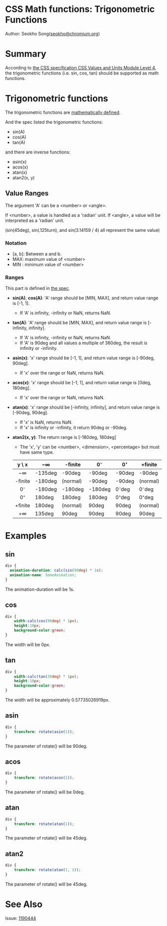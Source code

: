 # CSS Math functions: Trigonometric Functions
Author: Seokho Song(seokho@chromium.org)

# Summary
According to [the CSS specification CSS Values and Units Module Level 4](https://www.w3.org/TR/css-values-4/#trig-funcs), the trigonometric functions (i.e. sin, cos, tan) should be supported as math functions.

# Trigonometric functions
The trigonometric functions are [mathematically defined](https://en.wikipedia.org/wiki/Trigonometric_functions).

And the spec listed the trigonometric functions:
* sin(A)
* cos(A)
* tan(A)

and there are inverse functions:
* asin(x)
* acos(x)
* atan(x)
* atan2(x, y)

## Value Ranges

The argument 'A' can be  a \<number> or \<angle>. 

If \<number>, a value is handled as a 'radian' unit.
If \<angle>, a value will be interpreted as a 'radian' unit.

(sin(45deg), sin(.125turn), and sin(3.14159 / 4) all represent the same value)
 
### Notation
*  [a, b]: Between a and b.
*  MAX: maximum value of \<number>
*  MIN : minimum value of \<number>

### Ranges

This part is defined in [the spec](https://www.w3.org/TR/css-values-4/#trig-infinities).

* **sin(A)**, **cos(A)**: 'A' range should be [MIN, MAX], and return value range is [-1, 1]. 		
  * If 'A' is  infinity, -infinity or NaN, returns NaN.

* **tan(A)**: 'A' range should be [MIN, MAX], and return value range is [-infinity, infinity]. 
  * If 'A' is infinity, -infinity or NaN, returns NaN. 
  * If 'A' is 90deg and all values a multiple of 360deg, the result is infinity or -infinity.

* **asin(x)**: 'x' range should be [-1, 1], and return value range is [-90deg, 90deg].
  * If 'x' over the range or NaN, returns NaN.

* **acos(x)**: 'x' range should be [-1, 1], and return value range is [0deg, 180deg]. 
  * If 'x' over the range or NaN, returns NaN.

* **atan(x)**: 'x' range should be [-infinity, infinity], and return value range is [-90deg, 90deg]. 
  * If 'x' is NaN, returns NaN. 
  * If 'x' is infinity or -infinity, it return 90deg or -90deg.

* **atan2(x, y)**: The return range is [-180deg, 180deg]
  * The 'x', 'y' can be \<number>, \<dimension>, \<percentage> but must have same type.

  |   y \ x  	| −∞      	| -finite  	| 0⁻      	| 0⁺     	| +finite  	| +∞     	|
  |:-------:	|---------	|----------	|---------	|--------	|----------	|--------	|
  | −∞      	| -135deg 	| -90deg   	| -90deg  	| -90deg 	| -90deg   	| -45deg 	|
  | -finite 	| -180deg 	| (normal) 	| -90deg  	| -90deg 	| (normal) 	| 0⁻deg  	|
  | 0⁻      	| -180deg 	| -180deg  	| -180deg 	| 0⁻deg  	| 0⁻deg    	| 0⁻deg  	|
  | 0⁺      	| 180deg  	| 180deg   	| 180deg  	| 0⁺deg  	| 0⁺deg    	| 0⁺deg  	|
  | +finite 	| 180deg  	| (normal) 	| 90deg   	| 90deg  	| (normal) 	| 0⁺deg  	|
  | +∞      	| 135deg  	| 90deg    	| 90deg   	| 90deg  	| 90deg    	| 45deg  	|
  

# Examples
## sin
  ```CSS
  div {
    animation-duration: calc(sin(90deg) * 1s);
    animation-name: SomeAnimation;
  }
  ```
The animation-duration will be 1s.


## cos
  ```CSS
  div {
      width:calc(cos(90deg) * 1px);
      height:10px;
      background-color:green;
  }
  ```
The width will be 0px.

## tan
  ```CSS
  div {
      width:calc(tan(30deg) * 1px);
      height:10px;
      background-color:green;
  }
  ```

The width will be approximately 0.57735026919px.

## asin
  ```CSS
  div {
      transform: rotate(asin(1));
  }
  ```
The parameter of rotate() will be 90deg.

## acos
  ```CSS
  div {
      transform: rotate(acos(1));
  }
  ```
The parameter of rotate() will be 0deg.

## atan
  ```CSS
  div {
      transform: rotate(atan(1));
  }
  ```
The parameter of rotate() will be 45deg.

## atan2
  ```CSS
  div {
      transform: rotate(atan(1, 1));
  }
  ```
The parameter of rotate() will be 45deg.

# See Also

Issue: [1190444](http://crbug.com/1190444)